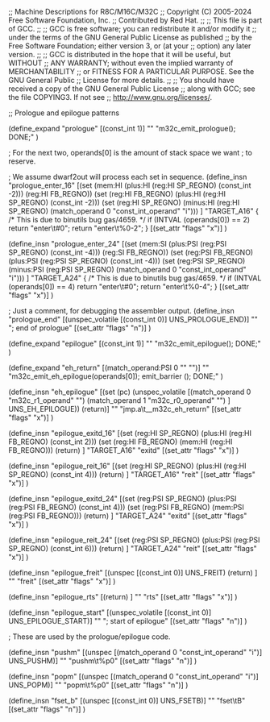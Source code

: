 ;; Machine Descriptions for R8C/M16C/M32C
;; Copyright (C) 2005-2024 Free Software Foundation, Inc.
;; Contributed by Red Hat.
;;
;; This file is part of GCC.
;;
;; GCC is free software; you can redistribute it and/or modify it
;; under the terms of the GNU General Public License as published
;; by the Free Software Foundation; either version 3, or (at your
;; option) any later version.
;;
;; GCC is distributed in the hope that it will be useful, but WITHOUT
;; ANY WARRANTY; without even the implied warranty of MERCHANTABILITY
;; or FITNESS FOR A PARTICULAR PURPOSE.  See the GNU General Public
;; License for more details.
;;
;; You should have received a copy of the GNU General Public License
;; along with GCC; see the file COPYING3.  If not see
;; <http://www.gnu.org/licenses/>.

;; Prologue and epilogue patterns

(define_expand "prologue"
  [(const_int 1)]
  ""
  "m32c_emit_prologue(); DONE;"
  )

; For the next two, operands[0] is the amount of stack space we want
; to reserve.

; We assume dwarf2out will process each set in sequence.
(define_insn "prologue_enter_16"
  [(set (mem:HI (plus:HI (reg:HI SP_REGNO) (const_int -2)))
	(reg:HI FB_REGNO))
   (set (reg:HI FB_REGNO)
	(plus:HI (reg:HI SP_REGNO) (const_int -2)))
   (set (reg:HI SP_REGNO)
	(minus:HI (reg:HI SP_REGNO)
	           (match_operand 0 "const_int_operand" "i")))
   ]
  "TARGET_A16"
  {
    /* This is due to binutils bug gas/4659.  */
    if (INTVAL (operands[0]) == 2)
      return "enter\t#0";
    return "enter\t%0-2";
  }
  [(set_attr "flags" "x")]
  )

(define_insn "prologue_enter_24"
  [(set (mem:SI (plus:PSI (reg:PSI SP_REGNO) (const_int -4)))
	(reg:SI FB_REGNO))
   (set (reg:PSI FB_REGNO)
	(plus:PSI (reg:PSI SP_REGNO) (const_int -4)))
   (set (reg:PSI SP_REGNO)
	(minus:PSI (reg:PSI SP_REGNO)
	           (match_operand 0 "const_int_operand" "i")))
   ]
  "TARGET_A24"
  {
    /* This is due to binutils bug gas/4659.  */
    if (INTVAL (operands[0]) == 4)
      return "enter\t#0";
    return "enter\t%0-4";
  }
  [(set_attr "flags" "x")]
  )

; Just a comment, for debugging the assembler output.
(define_insn "prologue_end"
  [(unspec_volatile [(const_int 0)] UNS_PROLOGUE_END)]
  ""
  "; end of prologue"
  [(set_attr "flags" "n")]
  )



(define_expand "epilogue"
  [(const_int 1)]
  ""
  "m32c_emit_epilogue(); DONE;"
  )

(define_expand "eh_return"
  [(match_operand:PSI 0 "" "")]
  ""
  "m32c_emit_eh_epilogue(operands[0]);
   emit_barrier ();
   DONE;"
  )

(define_insn "eh_epilogue"
  [(set (pc)
	(unspec_volatile [(match_operand 0 "m32c_r1_operand" "")
			  (match_operand 1 "m32c_r0_operand" "")
			  ] UNS_EH_EPILOGUE))
   (return)]
  ""
  "jmp.a\t__m32c_eh_return"
  [(set_attr "flags" "x")]
  )

(define_insn "epilogue_exitd_16"
  [(set (reg:HI SP_REGNO)
	(plus:HI (reg:HI FB_REGNO)
	      (const_int 2)))
   (set (reg:HI FB_REGNO)
	(mem:HI (reg:HI FB_REGNO)))
   (return)
   ]
  "TARGET_A16"
  "exitd"
  [(set_attr "flags" "x")]
  )

(define_insn "epilogue_reit_16"
  [(set (reg:HI SP_REGNO)
	(plus:HI (reg:HI SP_REGNO)
	      (const_int 4)))
   (return)
   ]
  "TARGET_A16"
  "reit"
  [(set_attr "flags" "x")]
  )

(define_insn "epilogue_exitd_24"
  [(set (reg:PSI SP_REGNO)
	(plus:PSI (reg:PSI FB_REGNO)
	      (const_int 4)))
   (set (reg:PSI FB_REGNO)
	(mem:PSI (reg:PSI FB_REGNO)))
   (return)
   ]
  "TARGET_A24"
  "exitd"
  [(set_attr "flags" "x")]
  )

(define_insn "epilogue_reit_24"
  [(set (reg:PSI SP_REGNO)
	(plus:PSI (reg:PSI SP_REGNO)
	      (const_int 6)))
   (return)
   ]
  "TARGET_A24"
  "reit"
  [(set_attr "flags" "x")]
  )

(define_insn "epilogue_freit"
  [(unspec [(const_int 0)] UNS_FREIT)
   (return)
   ]
  ""
  "freit"
  [(set_attr "flags" "x")]
  )

(define_insn "epilogue_rts"
  [(return)
   ]
  ""
  "rts"
  [(set_attr "flags" "x")]
  )

(define_insn "epilogue_start"
  [(unspec_volatile [(const_int 0)] UNS_EPILOGUE_START)]
  ""
  "; start of epilogue"
  [(set_attr "flags" "n")]
  )


; These are used by the prologue/epilogue code.

(define_insn "pushm"
  [(unspec [(match_operand 0 "const_int_operand" "i")] UNS_PUSHM)]
  ""
  "pushm\t%p0"
  [(set_attr "flags" "n")]
  )

(define_insn "popm"
  [(unspec [(match_operand 0 "const_int_operand" "i")] UNS_POPM)]
  ""
  "popm\t%p0"
  [(set_attr "flags" "n")]
  )

(define_insn "fset_b"
  [(unspec [(const_int 0)] UNS_FSETB)]
  ""
  "fset\tB"
  [(set_attr "flags" "n")]
  )

